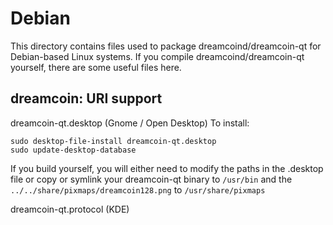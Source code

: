 
Debian
====================
This directory contains files used to package dreamcoind/dreamcoin-qt
for Debian-based Linux systems. If you compile dreamcoind/dreamcoin-qt yourself, there are some useful files here.

## dreamcoin: URI support ##


dreamcoin-qt.desktop  (Gnome / Open Desktop)
To install:

	sudo desktop-file-install dreamcoin-qt.desktop
	sudo update-desktop-database

If you build yourself, you will either need to modify the paths in
the .desktop file or copy or symlink your dreamcoin-qt binary to `/usr/bin`
and the `../../share/pixmaps/dreamcoin128.png` to `/usr/share/pixmaps`

dreamcoin-qt.protocol (KDE)

